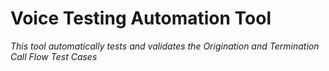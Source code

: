 # Voice Testing Automation Tool

*This tool automatically tests and validates the Origination and Termination Call Flow Test Cases*





